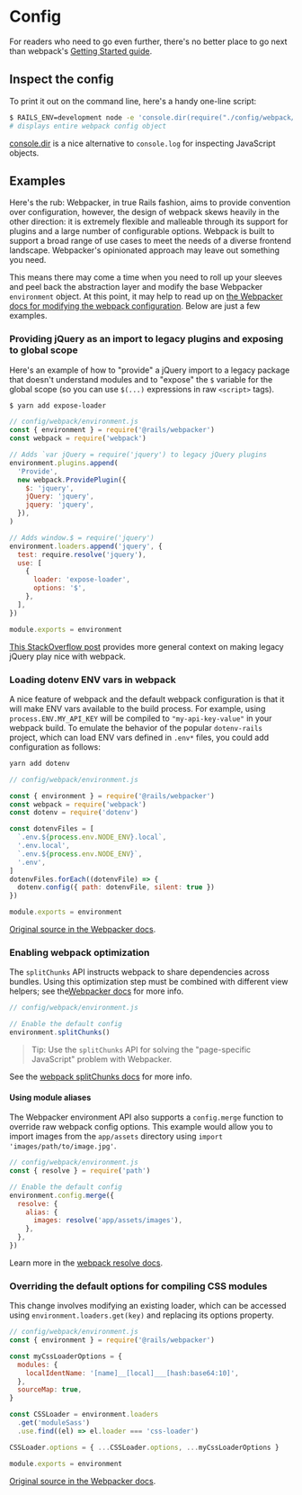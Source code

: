 # Config

For readers who need to go even further, there's no better place to go next than webpack's [Getting Started guide](https://webpack.js.org/guides/getting-started/).

## Inspect the config

To print it out on the command line, here's a handy one-line script:

```sh
$ RAILS_ENV=development node -e 'console.dir(require("./config/webpack/development"), { depth: null })'
# displays entire webpack config object
```

[console.dir](https://nodejs.org/api/console.html#console_console_dir_obj_options) is a nice alternative to `console.log` for inspecting JavaScript objects.

## Examples

Here's the rub: Webpacker, in true Rails fashion, aims to provide convention over configuration, however, the design of webpack skews heavily in the other direction: it is extremely flexible and malleable through its support for plugins and a large number of configurable options. Webpack is built to support a broad range of use cases to meet the needs of a diverse frontend landscape. Webpacker's opinionated approach may leave out something you need.

This means there may come a time when you need to roll up your sleeves and peel back the abstraction layer and modify the base Webpacker `environment` object. At this point, it may help to read up on [the Webpacker docs for modifying the webpack configuration](https://github.com/rails/webpacker/blob/a84a4bb6b385ae17dd775a6034a0b159b88c6ea9/docs/webpack.md#configuration). Below are just a few examples.

### Providing jQuery as an import to legacy plugins and exposing to global scope

Here's an example of how to "provide" a jQuery import to a legacy package that doesn't understand modules and to "expose" the `$` variable for the global scope (so you can use `$(...)` expressions in raw `<script>` tags).

```sh
$ yarn add expose-loader
```

```javascript
// config/webpack/environment.js
const { environment } = require('@rails/webpacker')
const webpack = require('webpack')

// Adds `var jQuery = require('jquery') to legacy jQuery plugins
environment.plugins.append(
  'Provide',
  new webpack.ProvidePlugin({
    $: 'jquery',
    jQuery: 'jquery',
    jquery: 'jquery',
  }),
)

// Adds window.$ = require('jquery')
environment.loaders.append('jquery', {
  test: require.resolve('jquery'),
  use: [
    {
      loader: 'expose-loader',
      options: '$',
    },
  ],
})

module.exports = environment
```

[This StackOverflow post](https://stackoverflow.com/questions/28969861/managing-jquery-plugin-dependency-in-webpack) provides more general context on making legacy jQuery play nice with webpack.

### Loading dotenv ENV vars in webpack

A nice feature of webpack and the default webpack configuration is that it will make ENV vars available to the build process. For example, using `process.ENV.MY_API_KEY` will be compiled to `"my-api-key-value"` in your webpack build. To emulate the behavior of the popular `dotenv-rails` project, which can load ENV vars defined in `.env*` files, you could add configuration as follows:

```sh
yarn add dotenv
```

```javascript
// config/webpack/environment.js

const { environment } = require('@rails/webpacker')
const webpack = require('webpack')
const dotenv = require('dotenv')

const dotenvFiles = [
  `.env.${process.env.NODE_ENV}.local`,
  '.env.local',
  `.env.${process.env.NODE_ENV}`,
  '.env',
]
dotenvFiles.forEach((dotenvFile) => {
  dotenv.config({ path: dotenvFile, silent: true })
})

module.exports = environment
```

[Original source in the Webpacker docs](https://github.com/rails/webpacker/blob/a84a4bb6b385ae17dd775a6034a0b159b88c6ea9/docs/env.md#environment-variables).

### Enabling webpack optimization

The `splitChunks` API instructs webpack to share dependencies across bundles. Using this optimization step must be combined with different view helpers; see the[Webpacker docs](https://github.com/rails/webpacker/blob/a84a4bb6b385ae17dd775a6034a0b159b88c6ea9/docs/webpack.md#add-splitchunks-webpack-v4) for more info.

```javascript
// config/webpack/environment.js

// Enable the default config
environment.splitChunks()
```

> Tip: Use the `splitChunks` API for solving the "page-specific JavaScript" problem with Webpacker.

See the [webpack splitChunks docs](https://webpack.js.org/plugins/split-chunks-plugin/) for more info.

#### Using module aliases

The Webpacker environment API also supports a `config.merge` function to override raw webpack config options. This example would allow you to import images from the `app/assets` directory using `import 'images/path/to/image.jpg'`.

```javascript
// config/webpack/environment.js
const { resolve } = require('path')

// Enable the default config
environment.config.merge({
  resolve: {
    alias: {
      images: resolve('app/assets/images'),
    },
  },
})
```

Learn more in the [webpack resolve docs](https://webpack.js.org/configuration/resolve/).

### Overriding the default options for compiling CSS modules

This change involves modifying an existing loader, which can be accessed using `environment.loaders.get(key)` and replacing its options property.

```javascript
// config/webpack/environment.js
const { environment } = require('@rails/webpacker')

const myCssLoaderOptions = {
  modules: {
    localIdentName: '[name]__[local]___[hash:base64:10]',
  },
  sourceMap: true,
}

const CSSLoader = environment.loaders
  .get('moduleSass')
  .use.find((el) => el.loader === 'css-loader')

CSSLoader.options = { ...CSSLoader.options, ...myCssLoaderOptions }

module.exports = environment
```

[Original source in the Webpacker docs](https://github.com/rails/webpacker/blob/a84a4bb6b385ae17dd775a6034a0b159b88c6ea9/docs/webpack.md#overriding-loader-options-in-webpack-3-for-css-modules-etc).
